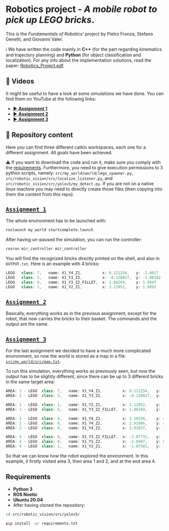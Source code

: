 # Robotics project - _A mobile robot to pick up LEGO bricks_.
This is the _Fundamentals of Robotics'_ project by Pietro Fronza, Stefano Genetti, and Giovanni Valer.

ℹ We have written the code mainly in **C++** (for the part regarding kinematics and trajectory planning) and **Python** (for object classification and localization). For any info about the implementation solutions, read the paper: <a href="https://github.com/jo-valer/Robotics/blob/main/Robotics_Project.pdf">Robotics_Project.pdf</a>.

## 🎥 Videos
It might be useful to have a look at some simulations we have done. You can find them on YouTube at the following links:
- <a href="https://youtu.be/23n-PxkJd8o">▶️ **Assignment 1**</a>
- <a href="https://youtu.be/45ijPx6vJCo">▶️ **Assignment 2**</a>
- <a href="https://youtu.be/dLTMpczgzr8">▶️ **Assignment 3**</a>

## 📁 Repository content 
Here you can find three different catkin workspaces, each one for a different assignment. All goals have been achieved.

⚠️ If you want to download the code and run it, make sure you comply with the <a href="#requirements">requirements</a>. Furthermore, you need to give execution permissions to 3 python scripts, namely: `src/my_world/world/lego_spawner.py`, `src/robotic_vision/src/localize_listener.py`, and `src/robotic_vision/src/yolov5/my_detect.py`. If you are not on a native linux machine you may need to directly create those files (then copying into them the content from this repo).


## <a href="https://github.com/jo-valer/Robotics/tree/main/Assignment_1">`Assignment_1`</a>
The whole environment has to be launched with:
  ```sh
  roslaunch my_world startcomplete.launch
  ```
After having un-paused the simulation, you can run the controller:
  ```sh
  rosrun mir_controller mir_controller
  ```
You will find the recognized bricks directly printed on the shell, and also in `OUTPUT.txt`. Here is an example with 4 bricks:
  ```java
  LEGO   class: 7,   name: X1_Y4_Z1,         x: 0.121254,   y: -2.0017
  LEGO   class: 5,   name: X1_Y3_Z2,         x: -0.120827,  y: -2.00102
  LEGO   class: 6,   name: X1_Y3_Z2_FILLET,  x: 1.86269,    y: 1.9847
  LEGO   class: 1,   name: X1_Y2_Z1,         x: 2.12052,    y: 1.9992
  ```


## <a href="https://github.com/jo-valer/Robotics/tree/main/Assignment_2">`Assignment_2`</a>
Basically, everything works as in the previous assignment, except for the robot, that now carries the bricks to their basket. The commands and the output are the same.


## <a href="https://github.com/jo-valer/Robotics/tree/main/Assignment_3">`Assignment_3`</a>
For the last assignment we decided to have a much more complicated environment, so now the world is stored as a map in a file: <a href="https://github.com/jo-valer/Robotics/tree/main/Assignment_3/src/my_world/src/map.txt">`src/my_world/src/map.txt`</a>.

To run this simulation, everything works as previously seen, but now the output has to be slightly different, since there can be up to 3 different bricks in the same target area:
  ```java
  AREA: 3 - LEGO  class: 7,   name: X1_Y4_Z1,         x: 0.121254,   y: -2.0017
  AREA: 3 - LEGO  class: 5,   name: X1_Y3_Z2,         x: -0.120827,  y: -2.00102
  
  AREA: 1 - LEGO  class: 1,   name: X1_Y2_Z1,         x: 2.12052,    y: 1.9992
  AREA: 1 - LEGO  class: 6,   name: X1_Y3_Z2_FILLET,  x: 1.86269,    y: 1.9847
  
  AREA: 2 - LEGO  class: 8,   name: X1_Y4_Z2,         x: 3.10256,    y: 4.01493
  AREA: 2 - LEGO  class: 8,   name: X1_Y4_Z2,         x: 2.91906,    y: 4.11383
  AREA: 2 - LEGO  class: 8,   name: X1_Y4_Z2,         x: 2.92037,    y: 3.90152
  
  AREA: 4 - LEGO  class: 6,   name: X1_Y3_Z2_FILLET,  x: -2.07731,   y: 1.06888
  AREA: 4 - LEGO  class: 0,   name: X1_Y1_Z2,         x: -2.0487,    y: 0.887195
  AREA: 4 - LEGO  class: 1,   name: X1_Y2_Z1,         x: -1.87581,   y: 1.04202
  ```
So that we can know how the robot explored the environment. In this example, it firstly visited area 3, then area 1 and 2, and at the end area 4.


## Requirements
- **Python 3**
- **ROS Noetic**
- **Ubuntu 20.04**
- After having cloned the repository:
```sh
cd src/robotic_vision/src/yolov5/
```
```sh
pip install -qr requirements.txt
```
